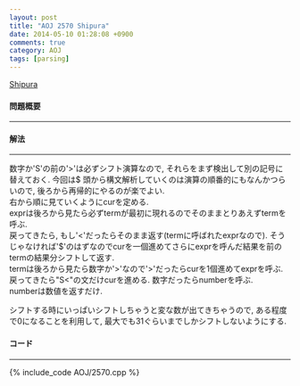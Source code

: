 ```yaml
---
layout: post
title: "AOJ 2570 Shipura"
date: 2014-05-10 01:28:08 +0900
comments: true
category: AOJ
tags: [parsing]
---
```


[Shipura](http://judge.u-aizu.ac.jp/onlinejudge/description.jsp?id=2570)

#### 問題概要

****

#### 解法

****

数字か'S'の前の'>'は必ずシフト演算なので, それらをまず検出して別の記号に替えておく. 今回は$
頭から構文解析していくのは演算の順番的にもなんかつらいので, 後ろから再帰的にやるのが楽でよい.  
右から順に見ていくようにcurを定める.  
exprは後ろから見たら必ずtermが最初に現れるのでそのままとりあえずtermを呼ぶ.  
戻ってきたら, もし'<'だったらそのまま返す(termに呼ばれたexprなので). そうじゃなければ'$'のはずなのでcurを一個進めてさらにexprを呼んだ結果を前のtermの結果分シフトして返す.  
termは後ろから見たら数字か'>'なので'>'だったらcurを1個進めてexprを呼ぶ. 戻ってきたら"S<"の文だけcurを進める. 数字だったらnumberを呼ぶ.  
numberは数値を返すだけ.  
  
シフトする時にいっぱいシフトしちゃうと変な数が出てきちゃうので, ある程度で0になることを利用して, 最大でも31ぐらいまでしかシフトしないようにする.  

#### コード

****

{% include_code AOJ/2570.cpp %}

